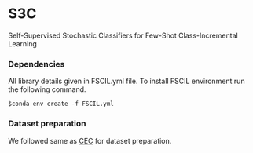 # S3C
Self-Supervised Stochastic Classifiers for Few-Shot Class-Incremental Learning


### Dependencies
All library details given in FSCIL.yml file. To install FSCIL environment run the following command.
```
$conda env create -f FSCIL.yml
```
### Dataset preparation
We followed same as [CEC](https://github.com/icoz69/CEC-CVPR2021) for dataset preparation.
